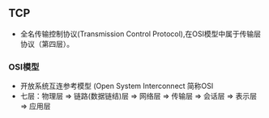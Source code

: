## TCP
* 全名传输控制协议(Transmission Control Protocol),在OSI模型中属于传输层协议（第四层）。


### OSI模型
* 开放系统互连参考模型 (Open System Interconnect 简称OSI
* 七层：物理层 => 链路(数据链结)层 => 网络层 => 传输层 => 会话层 => 表示层 => 应用层
